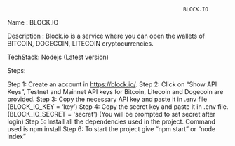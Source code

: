                                                             BLOCK.IO

Name : 
    BLOCK.IO

Description : 
    Block.io is a service where you can open the wallets of BITCOIN, DOGECOIN, LITECOIN cryptocurrencies.

TechStack:
    Nodejs (Latest version)

Steps: 

  Step 1: Create an account in https://block.io/. 
  Step 2: Click on “Show API Keys”, Testnet and Mainnet API keys for Bitcoin, Litecoin and Dogecoin are provided.
  Step 3: Copy the necessary API key and paste it in .env file (BLOCK_IO_KEY = ‘key’)
  Step 4: Copy the secret key and paste it in .env file. (BLOCK_IO_SECRET = 'secret') (You will be prompted to set secret after login)
  Step 5: Install all the dependencies used in the project. Command used is npm install
  Step 6: To start the project give “npm start” or “node index”	

 
